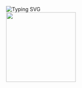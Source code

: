 <img src="https://readme-typing-svg.demolab.com?font=Fira+Code&weight=700&size=45&pause=5000&color=6497AF&vCenter=true&multiline=true&repeat=false&width=1000&height=70&lines=Welcome+to+AaronComo's+Homepage!✨" alt="Typing SVG" />

<!-- <a href="https://git.io/typing-svg"><img src="https://readme-typing-svg.demolab.com?font=Fira+Code&weight=500&size=30&duration=3000&pause=1000&color=6f6f6f&vCenter=true&multiline=true&repeat=false&width=1000&lines=%E2%9D%96+Code%3F" alt="Typing SVG" /></a>
 -->
<div style="display: flex; flex-direction: row;">
  <img src="https://github-readme-stats.vercel.app/api/top-langs/?username=aaroncomo&theme=tokyonight&layout=compact&langs_count=8&include_all_commits=true" height="190px">
</div>
<!-- 

<a href="https://git.io/typing-svg"><img src="https://readme-typing-svg.demolab.com?font=Fira+Code&weight=500&size=30&duration=2000&color=6f6f6f&vCenter=true&multiline=true&repeat=false&width=1000&height=90&lines=+;%E2%9D%96+Or+a+piece+of+music%3F" alt="Typing SVG" /></a>

<div style="display: flex; flex-direction: row;">
    <img src="https://stats.justsong.cn/api/bilibili/?id=109154364&theme=tokyonight" height="205px">
</div>
 -->
